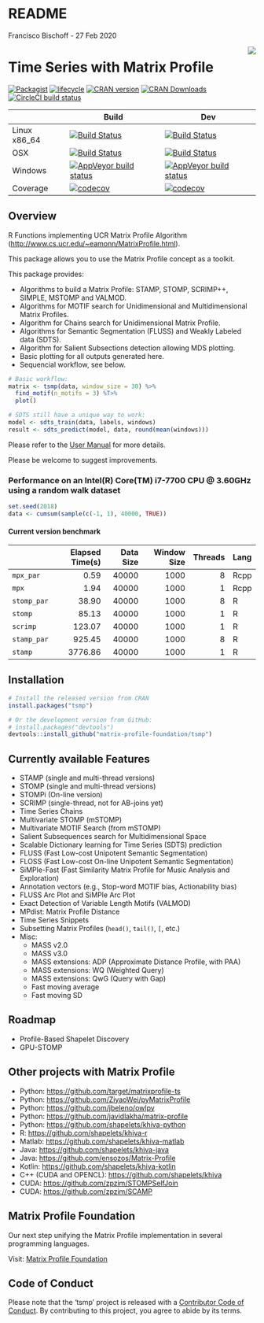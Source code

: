 README
================
Francisco Bischoff
\- 27 Feb 2020

<!-- README.md is generated from README.Rmd. Please edit that file -->

<img src="man/figures/logo.png" align="right" style="float:right;" />

# Time Series with Matrix Profile

<!-- badges: start -->
[![Packagist](https://img.shields.io/badge/license-GPL--3-brightgreen.svg)](https://choosealicense.com/licenses/gpl-3.0/)
[![lifecycle](https://img.shields.io/badge/lifecycle-stable-brightgreen.svg)](https://www.tidyverse.org/lifecycle/#stable)
[![CRAN
version](http://www.r-pkg.org/badges/version/tsmp)](https://cran.r-project.org/package=tsmp)
[![CRAN
Downloads](https://cranlogs.r-pkg.org/badges/tsmp)](https://cran.r-project.org/package=tsmp)
[![CircleCI build
status](https://circleci.com/gh/matrix-profile-foundation/tsmp.svg?style=svg)](https://circleci.com/gh/matrix-profile-foundation/tsmp)
<!-- badges: end -->

|               | Build                                                                                                                                                                             | Dev                                                                                                                                                                                 |
| ------------- | --------------------------------------------------------------------------------------------------------------------------------------------------------------------------------- | ----------------------------------------------------------------------------------------------------------------------------------------------------------------------------------- |
| Linux x86\_64 | [![Build Status](https://travis-ci.com/matrix-profile-foundation/tsmp.svg?branch=master)](https://travis-ci.com/matrix-profile-foundation/tsmp)                                   | [![Build Status](https://travis-ci.com/matrix-profile-foundation/tsmp.svg?branch=develop)](https://travis-ci.com/matrix-profile-foundation/tsmp)                                    |
| OSX           | [![Build Status](https://travis-ci.com/matrix-profile-foundation/tsmp.svg?branch=master)](https://travis-ci.com/matrix-profile-foundation/tsmp)                                   | [![Build Status](https://travis-ci.com/matrix-profile-foundation/tsmp.svg?branch=develop)](https://travis-ci.com/matrix-profile-foundation/tsmp)                                    |
| Windows       | [![AppVeyor build status](https://ci.appveyor.com/api/projects/status/byfyqncr60ten98g/branch/master?svg=true)](https://ci.appveyor.com/project/franzbischoff/tsmp/branch/master) | [![AppVeyor build status](https://ci.appveyor.com/api/projects/status/byfyqncr60ten98g/branch/develop?svg=true)](https://ci.appveyor.com/project/franzbischoff/tsmp/branch/develop) |
| Coverage      | [![codecov](https://codecov.io/gh/matrix-profile-foundation/tsmp/branch/master/graph/badge.svg)](https://codecov.io/gh/matrix-profile-foundation/tsmp)                            | [![codecov](https://codecov.io/gh/matrix-profile-foundation/tsmp/branch/develop/graph/badge.svg)](https://codecov.io/gh/matrix-profile-foundation/tsmp)                             |

## Overview

R Functions implementing UCR Matrix Profile Algorithm
(<http://www.cs.ucr.edu/~eamonn/MatrixProfile.html>).

This package allows you to use the Matrix Profile concept as a toolkit.

This package provides:

  - Algorithms to build a Matrix Profile: STAMP, STOMP, SCRIMP++,
    SIMPLE, MSTOMP and VALMOD.
  - Algorithms for MOTIF search for Unidimensional and Multidimensional
    Matrix Profiles.
  - Algorithm for Chains search for Unidimensional Matrix Profile.
  - Algorithms for Semantic Segmentation (FLUSS) and Weakly Labeled data
    (SDTS).
  - Algorithm for Salient Subsections detection allowing MDS plotting.
  - Basic plotting for all outputs generated here.
  - Sequencial workflow, see below.

<!-- end list -->

``` r
# Basic workflow:
matrix <- tsmp(data, window_size = 30) %>%
  find_motif(n_motifs = 3) %T>%
  plot()

# SDTS still have a unique way to work:
model <- sdts_train(data, labels, windows)
result <- sdts_predict(model, data, round(mean(windows)))
```

Please refer to the [User
Manual](https://matrix-profile-foundation.github.io/tsmp/reference/) for
more details.

Please be welcome to suggest improvements.

### Performance on an Intel(R) Core(TM) i7-7700 CPU @ 3.60GHz using a random walk dataset

``` r
set.seed(2018)
data <- cumsum(sample(c(-1, 1), 40000, TRUE))
```

#### Current version benchmark

|             | Elapsed Time(s) | Data Size | Window Size | Threads | Lang |
| ----------- | --------------: | --------: | ----------: | ------: | :--- |
| `mpx_par`   |            0.59 |     40000 |        1000 |       8 | Rcpp |
| `mpx`       |            1.94 |     40000 |        1000 |       1 | Rcpp |
| `stomp_par` |           38.90 |     40000 |        1000 |       8 | R    |
| `stomp`     |           85.13 |     40000 |        1000 |       1 | R    |
| `scrimp`    |          123.07 |     40000 |        1000 |       1 | R    |
| `stamp_par` |          925.45 |     40000 |        1000 |       8 | R    |
| `stamp`     |         3776.86 |     40000 |        1000 |       1 | R    |

## Installation

``` r
# Install the released version from CRAN
install.packages("tsmp")

# Or the development version from GitHub:
# install.packages("devtools")
devtools::install_github("matrix-profile-foundation/tsmp")
```

## Currently available Features

  - STAMP (single and multi-thread versions)
  - STOMP (single and multi-thread versions)
  - STOMPi (On-line version)
  - SCRIMP (single-thread, not for AB-joins yet)
  - Time Series Chains
  - Multivariate STOMP (mSTOMP)
  - Multivariate MOTIF Search (from mSTOMP)
  - Salient Subsequences search for Multidimensional Space
  - Scalable Dictionary learning for Time Series (SDTS) prediction
  - FLUSS (Fast Low-cost Unipotent Semantic Segmentation)
  - FLOSS (Fast Low-cost On-line Unipotent Semantic Segmentation)
  - SiMPle-Fast (Fast Similarity Matrix Profile for Music Analysis and
    Exploration)
  - Annotation vectors (e.g., Stop-word MOTIF bias, Actionability bias)
  - FLUSS Arc Plot and SiMPle Arc Plot
  - Exact Detection of Variable Length Motifs (VALMOD)
  - MPdist: Matrix Profile Distance
  - Time Series Snippets
  - Subsetting Matrix Profiles (`head()`, `tail()`, `[`, etc.)
  - Misc:
      - MASS v2.0
      - MASS v3.0
      - MASS extensions: ADP (Approximate Distance Profile, with PAA)
      - MASS extensions: WQ (Weighted Query)
      - MASS extensions: QwG (Query with Gap)
      - Fast moving average
      - Fast moving SD

## Roadmap

  - Profile-Based Shapelet Discovery
  - GPU-STOMP

## Other projects with Matrix Profile

  - Python: <https://github.com/target/matrixprofile-ts>
  - Python: <https://github.com/ZiyaoWei/pyMatrixProfile>
  - Python: <https://github.com/jbeleno/owlpy>
  - Python: <https://github.com/javidlakha/matrix-profile>
  - Python: <https://github.com/shapelets/khiva-python>
  - R: <https://github.com/shapelets/khiva-r>
  - Matlab: <https://github.com/shapelets/khiva-matlab>
  - Java: <https://github.com/shapelets/khiva-java>
  - Java: <https://github.com/ensozos/Matrix-Profile>
  - Kotlin: <https://github.com/shapelets/khiva-kotlin>
  - C++ (CUDA and OPENCL): <https://github.com/shapelets/khiva>
  - CUDA: <https://github.com/zpzim/STOMPSelfJoin>
  - CUDA: <https://github.com/zpzim/SCAMP>

## Matrix Profile Foundation

Our next step unifying the Matrix Profile implementation in several
programming languages.

Visit: [Matrix Profile Foundation](https://matrixprofile.org)

## Code of Conduct

Please note that the ‘tsmp’ project is released with a [Contributor Code
of Conduct](.github/CODE_OF_CONDUCT.md). By contributing to this
project, you agree to abide by its terms.
